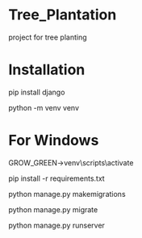# Tree_Plantation
project for tree planting

# Installation

pip install django

python -m venv venv


# For Windows

GROW_GREEN->venv\scripts\activate

pip install -r requirements.txt

python manage.py makemigrations

python manage.py migrate

python manage.py runserver

